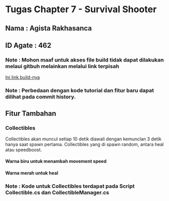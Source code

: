# Tugas Chapter 7 - Survival Shooter
## Nama : Agista Rakhasanca
## ID Agate : 462
### Note : Mohon maaf untuk akses file build tidak dapat dilakukan melaui gitbuh melainkan melalui link terpisah

[Ini link build-nya](https://github.com/agistarakha/survival-shooter-build)


### Note : Perbedaan dengan kode tutorial dan fitur baru dapat dilihat pada commit history.

## Fitur Tambahan
### Collectibles
Collectibles akan muncul setiap 10 detik diawali dengan kemunclan 3 detik hanya saat spawn pertama. Collectibles yang di spawn random, antara heal atau speedboost.  
#### Warna biru untuk menambah movement speed
#### Warna merah untuk heal
### Note : Kode untuk Collectibles terdapat pada Script Collectible.cs dan CollectibleManager.cs
